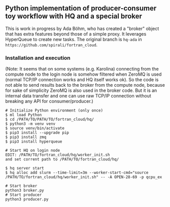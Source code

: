 ## Python implementation of producer-consumer toy workflow with HQ and a special broker

This is work in progress by Ada Böhm, who has created a "broker"
object that has extra features beyond those of a simple proxy. It
leverages HyperQueue to create new tasks. The original branch is `hq-ada`
in `https://github.com/spirali/fortran_cloud`.


### Installation and execution

(Note: It seems that on some systems (e.g. Karolina) connecting from
the compute node to the login node is somehow filtered when ZeroMQ is
used (normal TCP/IP connection works and HQ itself works ok). So the
code is not able to send results back to the broker from the compute
node, because for sake of simplicity ZeroMQ is also used in the broker
code. But it is an internal data transfer and one can use raw TCP/IP
connection without breaking any API for consumer/producer.)


```
# Initialize Python environment (only once)
$ ml load Python
$ cd /PATH/TO/PATH/TO/fortran_cloud/hq/
$ python3 -m venv venv
$ source venv/bin/activate
$ pip3 install --upgrade pip
$ pip3 install zmq
$ pip3 install hyperqueue

# Start HQ on login node
EDIT: /PATH/TO/fortran_cloud/hq/worker_init.sh
and set corrent path to /PATH/TO/fortran_cloud/hq/

$ hq server start
$ hq alloc add slurm --time-limit=3m --worker-start-cmd="source /PATH/TO/fortran_cloud/hq/worker_init.sh" -- -A OPEN-28-69 -p qcpu_ex

# Start broker
python3 broker.py
# Start producer
python3 producer.py
```
